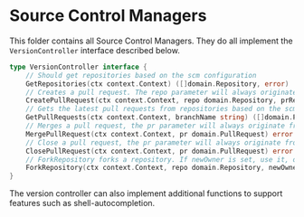 # Source Control Managers

This folder contains all Source Control Managers. They do all implement the `VersionController` interface described below.

```go
type VersionController interface {
	// Should get repositories based on the scm configuration
	GetRepositories(ctx context.Context) ([]domain.Repository, error)
	// Creates a pull request. The repo parameter will always originate from the same package
	CreatePullRequest(ctx context.Context, repo domain.Repository, prRepo domain.Repository, newPR domain.NewPullRequest) (domain.PullRequest, error)
	// Gets the latest pull requests from repositories based on the scm configuration
	GetPullRequests(ctx context.Context, branchName string) ([]domain.PullRequest, error)
	// Merges a pull request, the pr parameter will always originate from the same package
	MergePullRequest(ctx context.Context, pr domain.PullRequest) error
	// Close a pull request, the pr parameter will always originate from the same package
	ClosePullRequest(ctx context.Context, pr domain.PullRequest) error
	// ForkRepository forks a repository. If newOwner is set, use it, otherwise fork to the current user
	ForkRepository(ctx context.Context, repo domain.Repository, newOwner string) (domain.Repository, error)
}
```

The version controller can also implement additional functions to support features such as shell-autocompletion.
